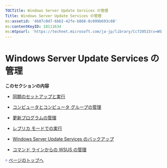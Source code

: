 ```yaml
---
TOCTitle: Windows Server Update Services の管理
Title: Windows Server Update Services の管理
ms:assetid: '4b87c0d7-6bb2-42fe-b868-8c099b693c88'
ms:contentKeyID: 18111634
ms:mtpsurl: 'https://technet.microsoft.com/ja-jp/library/Cc720515(v=WS.10)'
---
```


Windows Server Update Services の管理
=====================================

**このセクションの内容**

-   [同期のセットアップと実行](https://www.microsoft.com/japan/technet/prodtechnol/windowsserver2003/library/wsus/wsusoperationsguidetc/a5a006b4-24f6-49d9-bf9b-ceb05934c7ec.mspx)

-   [コンピュータとコンピュータ グループの管理](https://www.microsoft.com/japan/technet/prodtechnol/windowsserver2003/library/wsus/wsusoperationsguidetc/a6b97bd2-b653-49f6-ad39-070ba25003a6.mspx)

-   [更新プログラムの管理](https://www.microsoft.com/japan/technet/prodtechnol/windowsserver2003/library/wsus/wsusoperationsguidetc/68fe9a5d-a0cc-4cbd-b805-d6e92c926e0e.mspx)

-   [レプリカ モードでの実行](https://www.microsoft.com/japan/technet/prodtechnol/windowsserver2003/library/wsus/wsusoperationsguidetc/d143c886-30b6-4034-80a2-182171ac8f8b.mspx)

-   [Windows Server Update Services のバックアップ](https://www.microsoft.com/japan/technet/prodtechnol/windowsserver2003/library/wsus/wsusoperationsguidetc/c0f1a661-eb48-4156-81a2-267d846f844f.mspx)

-   [コマンド ラインからの WSUS の管理](https://www.microsoft.com/japan/technet/prodtechnol/windowsserver2003/library/wsus/wsusoperationsguidetc/2686bd2b-910a-479b-961e-cea2a2028024.mspx)

![](images/Cc720515.arrow_px_up(ja-jp,WS.10).gif) [ページのトップへ](#ctl00_rs1_eb1_panel1)
